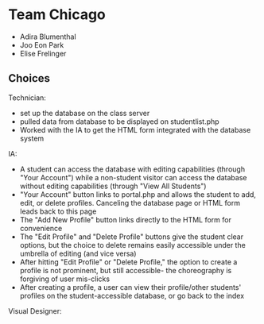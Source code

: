 # Team Chicago
- Adira Blumenthal
- Joo Eon Park
- Elise Frelinger

## Choices
Technician: 
- set up the database on the class server
- pulled data from database to be displayed on studentlist.php
- Worked with the IA to get the HTML form integrated with the database system

IA:
- A student can access the database with editing capabilities (through "Your Account") while a non-student visitor can access the database without editing capabilities (through "View All Students")
- "Your Account" button links to portal.php and allows the student to add, edit, or delete profiles. Canceling the database page or HTML form leads back to this page
- The "Add New Profile" button links directly to the HTML form for convenience
- The "Edit Profile" and "Delete Profile" buttons give the student clear options, but the choice to delete remains easily accessible under the umbrella of editing (and vice versa)
- After hitting "Edit Profile" or "Delete Profile," the option to create a profile is not prominent, but still accessible- the choreography is forgiving of user mis-clicks
- After creating a profile, a user can view their profile/other students' profiles on the student-accessible database, or go back to the index


Visual Designer:


